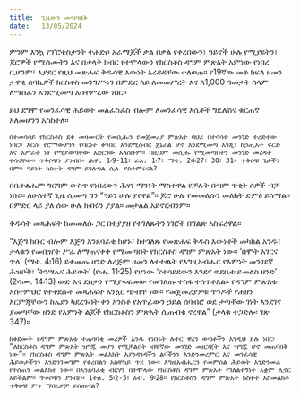 ```yaml
---
title:  ጊዜውን መጣባበቅ
date:   13/05/2024
---
```


ምንም እንኳ የፕሮቴስታንት ተሐድሶ አራማጆች ቃል በቃል የቀረበውን፣ ዓይኖች ሁሉ የሚያዩትን፣ ጆሮዎች የሚሰሙትን እና በታላቅ ክብር የተሞላውን የክርስቶስ ዳግም ምጽአት አምነው የነበረ ቢሆንም፣ እያደር የዚህ መጽሐፍ ቅዱሳዊ እውነት አረዳዳቸው ተለወጠ። የ19ኛው መቶ ክፍለ ዘመን ታዋቂ ሰባኪዎች ክርስቶስ መንግሥቱን በምድር ላይ ለመመሥረት እና ለ1,000 ዓመታት ሰላም ለማስፈን እንደሚመጣ አስተምረው ነበር።

ይህ ደግሞ የመንፈሳዊ ሕይወት መልፈስፈስ ብሎም ለመንፈሳዊ እሴቶች ግዴለሽና ቁርጠኛ አለመሆንን አስከተለ።

`በተመሳሳይ የክርስቶስ ደቀ መዛሙርት የመሲሑን የመጀመሪያ ምጽአት ባህሪ በተሳሳተ መንገድ ተረድተው ነበር። እርሱ የሮማውያንን የባርነት ቀንበር እንደሚሰብር ጄኔራል ሆኖ እንደሚመጣ እንጂ፣ ከኃጢአት ፍርድ እና እሥራት ነፃ የሚያወጣቸው አድርገው አላሰቡም። በዚህም መሲሑ የሚመጣበትን መንገድ መረዳት ተሳናቸው። ጥቅሶቹን ያንብቡ፡ ሐዋ. 1፡9-11፣ ራእ. 1፡7፣ ማቴ. 24፡27፣ 30፣ 31። ጥቅሶቹ ጌታችን በምን ዓይነት ክስተት ዳግም ይገለጣል ሲሉ ያስተምሩናል?`

በቤተልሔም ግርግም ውስጥ የነበረውን ሕፃን ማንነት ማስተዋል የቻሉት በጣም ጥቂት ሰዎች ብቻ ነበሩ። ለሁለተኛ ጊዜ ሲመጣ ግን “ዓይን ሁሉ ያየዋል”። ጆሮ ሁሉ የመመለሱን መለከት ድምፅ ይሰማል። በምድር ላይ ያለ ሰው ሁሉ ክብሩን ያያል። መታለል አይኖርብንም።

ቅዱሳት መጻሕፍት ከመመለሱ ጋር በተያያዘ የተገለጹትን ነገሮች በግልጽ አስፍረዋል።

“እጅግ ክቡር ብሎም እጅግ አንጸባራቂ ከሆኑ፣ ከተገለጹ የመጽሐፍ ቅዱስ እውነቶች መካከል አንዱ፣ ታላቁን የመቤዠት ሥራ ለማጠናቀቅ የሚመጣበት የክርስቶስ ዳግም ምጽአት ነው። ‘በሞት አገርና ጥላ’ (ማቴ. 4፡16) ይቀመጡ ዘንድ ለረጅም ዘመን ለተተዉት የእግዚአብሔር የእምነት መንገደኛ ሕዝቦች፣ ‘ትንሣኤና ሕይወት’ (ዮሐ. 11፡25) የሆነው ‘የተሳደደውን እንደና ወደቤቱ ይመልስ ዘንድ’ (2ሳሙ. 14፡13) ውድ እና ደስታን የሚያፋፍመው የመገለጡ ተስፋ ተሰጥቶአል። የዳግም ምጽአቱ አስተምህሮ የተቀደሱት መጻሕፍት አንኳር ጭብጥ ነው። የመጀመሪያዎቹ ጥንዶች የሐዘን እርምጃቸውን ከኤደን ካደረጉበት ቀን አንስቶ የአጥፊውን ኃይል ሰባብሮ ወደ ታጣችው ገነት እንደገና ያመጣቸው ዘንድ የእምነት ልጆች የክርስቶስን ምጽአት ሲጠብቁ ኖረዋል” (ታላቁ ተጋድሎ፡ ገጽ 347)።

`ከቀደሙት የዳግም ምጽአቱ ተጠባባቂ መሪዎች አንዱ የነበሩት ሉተር ዋረን ወጣቶችን እንዲህ ይሉ ነበር፡ “ለክርስቶስ ዳግም ምጽአት ዝግጁ መሆን የሚቻልበት ብቸኛው መንገድ መዘጋጀት እና ዝግጁ ሆኖ መጠባበቅ ነው”። የክርስቶስ ዳግም ምጽአት መልእክት እያንዳንዳችን ልባችንን እንድንመረምር እና መንፈሳዊ ሕይወታችንን እንድንገመግም የቀረበልን አስቸኳይ ጥሪ ነው። እግዚአብሔርን የመምሰል ሕይወት እንድንመራ የተሰጠን መልእክት ነው። በአንጸባራቂ ብርሃን በተሞላው የክርስቶስ ዳግም ምጽአት የገለልተኝነት አቋም ሊኖር አይችልም። ጥቅሶቹን ያንብቡ፡ 1ተሰ. 5፡2-5፣ ዕብ. 9፡28። የክርስቶስን ዳግም ምጽአት ክስተት አስመልክቶ ጥቅሶቹ ምን ማበረታቻ ይሰጡናል?`